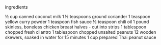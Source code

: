 ingredients

½ cup canned coconut milk
1 ½ teaspoons ground coriander
1 teaspoon yellow curry powder
1 teaspoon fish sauce
½ teaspoon chili oil
1 pound skinless, boneless chicken breast halves - cut into strips
1 tablespoon chopped fresh cilantro
1 tablespoon chopped unsalted peanuts
12 wooden skewers, soaked in water for 15 minutes
1 cup prepared Thai peanut sauce
